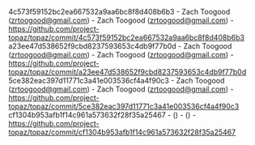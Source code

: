 4c573f59152bc2ea667532a9aa6bc8f8d408b6b3 - Zach Toogood (zrtoogood@gmail.com) - Zach Toogood (zrtoogood@gmail.com) - https://github.com/project-topaz/topaz/commit/4c573f59152bc2ea667532a9aa6bc8f8d408b6b3
a23ee47d538652f9cbd8237593653c4db9f77b0d - Zach Toogood (zrtoogood@gmail.com) - Zach Toogood (zrtoogood@gmail.com) - https://github.com/project-topaz/topaz/commit/a23ee47d538652f9cbd8237593653c4db9f77b0d
5ce382eac397d11771c3a41e003536cf4a4f90c3 - Zach Toogood (zrtoogood@gmail.com) - Zach Toogood (zrtoogood@gmail.com) - https://github.com/project-topaz/topaz/commit/5ce382eac397d11771c3a41e003536cf4a4f90c3
cf1304b953afb1f14c961a573632f28f35a25467 -  () -  () - https://github.com/project-topaz/topaz/commit/cf1304b953afb1f14c961a573632f28f35a25467
